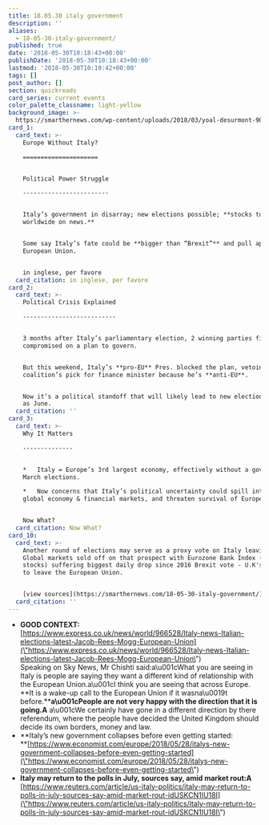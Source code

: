 ```yaml
---
title: 18.05.30 italy government
description: ''
aliases:
  - 18-05-30-italy-government/
published: true
date: '2018-05-30T10:18:43+00:00'
publishDate: '2018-05-30T10:18:43+00:00'
lastmod: '2018-05-30T10:19:42+00:00'
tags: []
post_author: []
section: quickreads
card_series: current events
color_palette_classname: light-yellow
background_image: >-
  https://smarthernews.com/wp-content/uploads/2018/03/yoal-desurmont-90497-unsplash-360x360.jpg
card_1:
  card_text: >-
    Europe Without Italy?

    =====================


    Political Power Struggle

    ------------------------


    Italy’s government in disarray; new elections possible; **stocks tumble
    worldwide on news.**


    Some say Italy’s fate could be **bigger than “Brexit”** and pull apart the
    European Union.


    in inglese, per favore
  card_citation: in inglese, per favore
card_2:
  card_text: >-
    Political Crisis Explained

    --------------------------


    3 months after Italy’s parliamentary election, 2 winning parties finally
    compromised on a plan to govern.


    But this weekend, Italy’s **pro-EU** Pres. blocked the plan, vetoing the
    coalition’s pick for finance minister because he’s **anti-EU**.


    Now it’s a political standoff that will likely lead to new elections as soon
    as June.
  card_citation: ''
card_3:
  card_text: >-
    Why It Matters

    --------------


    *   Italy = Europe’s 3rd largest economy, effectively without a gov’tA since
    March elections.

    *   Now concerns that Italy’s political uncertainty could spill into the
    global economy & financial markets, and threaten survival of European Union.


    Now What?
  card_citation: Now What?
card_10:
  card_text: >-
    Another round of elections may serve as a proxy vote on Italy leaving EU.
    Global markets sold off on that prospect with Eurozone Bank Index (Big Bank
    stocks) suffering biggest daily drop since 2016 Brexit vote - U.K's decision
    to leave the European Union.


    [view sources](https://smarthernews.com/18-05-30-italy-government/)
  card_citation: ''
---
```

*   **GOOD CONTEXT:** [https://www.express.co.uk/news/world/966528/Italy-news-Italian-elections-latest-Jacob-Rees-Mogg-European-Union](\"https://www.express.co.uk/news/world/966528/Italy-news-Italian-elections-latest-Jacob-Rees-Mogg-European-Union\")  
    Speaking on Sky News, Mr Chishti said:a\\u001cWhat you are seeing in Italy is people are saying they want a different kind of relationship with the European Union.a\\u001cI think you are seeing that across Europe. **It is a wake-up call to the European Union if it wasna\\u0019t before.****a\\u001cPeople are not very happy with the direction that it is going.A** a\\u001cWe certainly have gone in a different direction by there referendum, where the people have decided the United Kingdom should decide its own borders, money and law.
*   **Italy’s new government collapses before even getting started:  
    **[https://www.economist.com/europe/2018/05/28/italys-new-government-collapses-before-even-getting-started](\"https://www.economist.com/europe/2018/05/28/italys-new-government-collapses-before-even-getting-started\")
*   **Italy may return to the polls in July, sources say, amid market rout:A**  
    [https://www.reuters.com/article/us-italy-politics/italy-may-return-to-polls-in-july-sources-say-amid-market-rout-idUSKCN1IU18I](\"https://www.reuters.com/article/us-italy-politics/italy-may-return-to-polls-in-july-sources-say-amid-market-rout-idUSKCN1IU18I\")